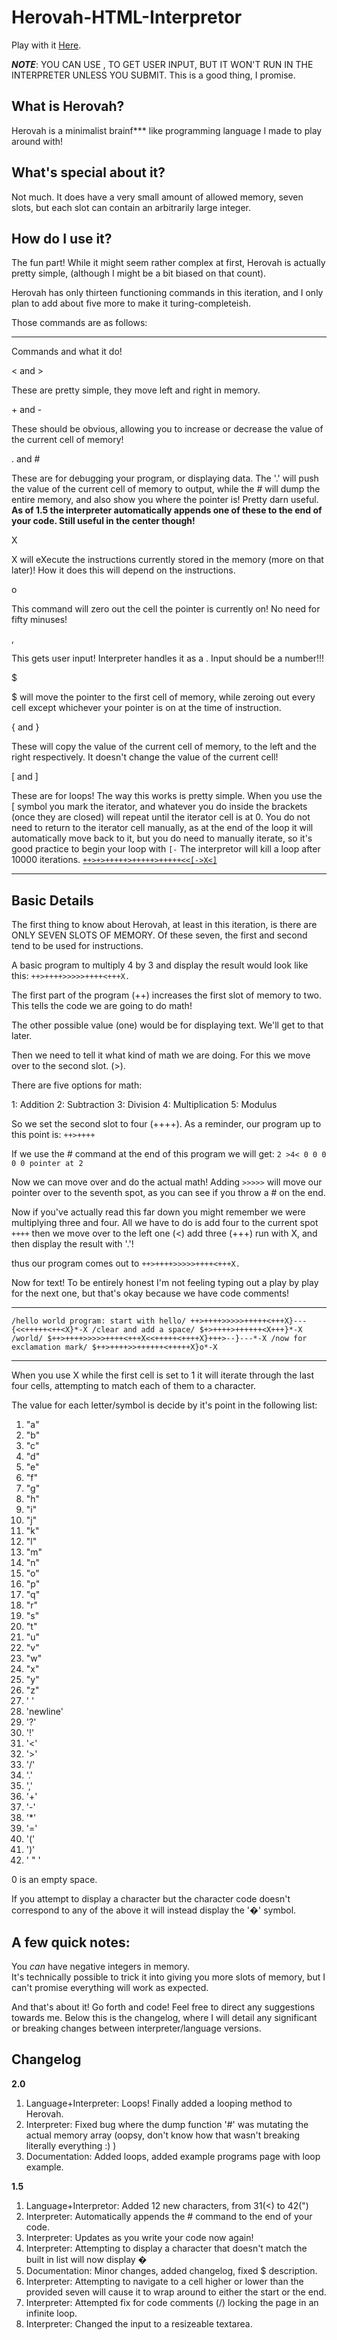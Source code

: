 # Herovah-HTML-Interpretor

Play with it [Here](https://zalorcakelord.github.io/Herovah-HTML-Interpretor/).

***NOTE***: YOU CAN USE , TO GET USER INPUT, BUT IT WON'T RUN IN THE INTERPRETER UNLESS YOU SUBMIT. This is a good thing, I promise.

What is Herovah?
----------------

Herovah is a minimalist brainf\*\*\* like programming language I made to play around with!

What's special about it?
------------------------

Not much. It does have a very small amount of allowed memory, seven slots, but each slot can contain an arbitrarily large integer.

How do I use it?
----------------

The fun part! While it might seem rather complex at first, Herovah is actually pretty simple, (although I might be a bit biased on that count).

Herovah has only thirteen functioning commands in this iteration, and I only plan to add about five more to make it turing-completeish.

Those commands are as follows:

* * *

Commands and what it do!

< and >

These are pretty simple, they move left and right in memory.

\+ and -

These should be obvious, allowing you to increase or decrease the value of the current cell of memory!

. and #

These are for debugging your program, or displaying data. The '.' will push the value of the current cell of memory to output, while the # will dump the entire memory, and also show you where the pointer is! Pretty darn useful. **As of 1.5 the interpreter automatically appends one of these to the end of your code. Still useful in the center though!**

X

X will eXecute the instructions currently stored in the memory (more on that later)! How it does this will depend on the instructions.

o

This command will zero out the cell the pointer is currently on! No need for fifty minuses!

,

This gets user input! Interpreter handles it as a <prompt>. Input should be a number!!!

$

$ will move the pointer to the first cell of memory, while zeroing out every cell except whichever your pointer is on at the time of instruction.

{ and }

These will copy the value of the current cell of memory, to the left and the right respectively. It doesn't change the value of the current cell!

\[ and \]

These are for loops! The way this works is pretty simple. When you use the \[ symbol you mark the iterator, and whatever you do inside the brackets (once they are closed) will repeat until the iterator cell is at 0. You do not need to return to the iterator cell manually, as at the end of the loop it will automatically move back to it, but you do need to manually iterate, so it's good practice to begin your loop with `[-` The interpretor will kill a loop after 10000 iterations. [`++>+>+++++>+++++>+++++<<[->X<]`](https://zalorcakelord.github.io/Herovah-HTML-Interpretor/programs.html)

* * *

Basic Details
-------------

The first thing to know about Herovah, at least in this iteration, is there are ONLY SEVEN SLOTS OF MEMORY. Of these seven, the first and second tend to be used for instructions.

A basic program to multiply 4 by 3 and display the result would look like this: `++>++++>>>>>++++<+++X.`

The first part of the program (++) increases the first slot of memory to two. This tells the code we are going to do math!

The other possible value (one) would be for displaying text. We'll get to that later.

Then we need to tell it what kind of math we are doing. For this we move over to the second slot. (>).

There are five options for math:

1: Addition
2: Subtraction
3: Division
4: Multiplication
5: Modulus

So we set the second slot to four (++++). As a reminder, our program up to this point is: `++>++++`

If we use the # command at the end of this program we will get: `2 >4< 0 0 0 0 0 pointer at 2`

Now we can move over and do the actual math! Adding `>>>>>` will move our pointer over to the seventh spot, as you can see if you throw a # on the end.

Now if you've actually read this far down you might remember we were multiplying three and four. All we have to do is add four to the current spot `++++` then we move over to the left one (<) add three (+++) run with X, and then display the result with '.'!

thus our program comes out to `++>++++>>>>>++++<+++X.`

Now for text! To be entirely honest I'm not feeling typing out a play by play for the next one, but that's okay because we have code comments!

* * *

`/hello world program: start with hello/ ++>++++>>>>>+++++<+++X}---{<<+++++<++<X}*-X /clear and add a space/ $+>++++>++++++<X+++}*-X /world/ $++>++++>>>>>++++<+++X<<+++++<++++X}+++>--}---*-X /now for exclamation mark/ $++>++++>>++++++<+++++X}o*-X`

* * *

When you use X while the first cell is set to 1 it will iterate through the last four cells, attempting to match each of them to a character.

The value for each letter/symbol is decide by it's point in the following list:

1.  "a"
2.  "b"
3.  "c"
4.  "d"
5.  "e"
6.  "f"
7.  "g"
8.  "h"
9.  "i"
10.  "j"
11.  "k"
12.  "l"
13.  "m"
14.  "n"
15.  "o"
16.  "p"
17.  "q"
18.  "r"
19.  "s"
20.  "t"
21.  "u"
22.  "v"
23.  "w"
24.  "x"
25.  "y"
26.  "z"
27.  ' '
28.  'newline'
29.  '?'
30.  '!'
31.  '<'
32.  '>'
33.  '/'
34.  '.'
35.  ','
36.  '+'
37.  '-'
38.  '\*'
39.  '='
40.  '('
41.  ')'
42.  ' " '

0 is an empty space.

If you attempt to display a character but the character code doesn't correspond to any of the above it will instead display the '�' symbol.

A few quick notes:
------------------

You _can_ have negative integers in memory.  
It's technically possible to trick it into giving you more slots of memory, but I can't promise everything will work as expected.

And that's about it! Go forth and code! Feel free to direct any suggestions towards me. Below this is the changelog, where I will detail any significant or breaking changes between interpreter/language versions.

Changelog
---------

**2.0**

1.  Language+Interpreter: Loops! Finally added a looping method to Herovah.
2.  Interpreter: Fixed bug where the dump function '#' was mutating the actual memory array (oopsy, don't know how that wasn't breaking literally everything :) )
3.  Documentation: Added loops, added example programs page with loop example.

**1.5**

1.  Language+Interpretor: Added 12 new characters, from 31(<) to 42(")
2.  Interpreter: Automatically appends the # command to the end of your code.
3.  Interpreter: Updates as you write your code now again!
4.  Interpreter: Attempting to display a character that doesn't match the built in list will now display �
5.  Documentation: Minor changes, added changelog, fixed $ description.
6.  Interpreter: Attempting to navigate to a cell higher or lower than the provided seven will cause it to wrap around to either the start or the end.
7.  Interpreter: Attempted fix for code comments (/) locking the page in an infinite loop.
8.  Interpreter: Changed the input to a resizeable textarea.
